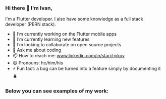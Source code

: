 ### Hi there 🖖 I'm Ivan, <br>
I'm a Flutter developer. I also have some knowledge as a full stack developer (PERN stack). <br>
- 🔭 I’m currently working on the Flutter mobile apps
- 🌱 I’m currently learning new features
- 👯 I’m looking to collaborate on open source projects
- 💬 Ask me about coding
- 📫 How to reach me: www.linkedin.com/in/starchykov
- 😄 Pronouns: he/him/his
- ⚡ Fun fact: a bug can be turned into a feature simply by documenting it 🪲
### Below you can see examples of my work:
<!--
**starchykov/starchykov** is a ✨ _special_ ✨ repository because its `README.md` (this file) appears on your GitHub profile.

Here are some ideas to get you started:

- 🔭 I’m currently working on ...
- 🌱 I’m currently learning ...
- 👯 I’m looking to collaborate on ...
- 🤔 I’m looking for help with ...
- 💬 Ask me about ...
- 📫 How to reach me: ...
- 😄 Pronouns: ...
- ⚡ Fun fact: ...
-->
